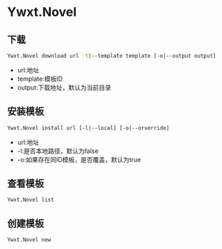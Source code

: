 # Ywxt.Novel
## 下载
```bash
Ywxt.Novel download url -t|--template template [-o|--output output]
``` 
- url:地址
- template:模板ID
- output:下载地址，默认为当前目录
## 安装模板
```bash
Ywxt.Novel install url [-l|--local] [-o|--orverride]
```
- url:地址
- -l:是否本地路径，默认为false
- -o:如果存在同ID模板，是否覆盖，默认为true
## 查看模板
```bash
Ywxt.Novel list
```
## 创建模板
```bash
Ywxt.Novel new
```